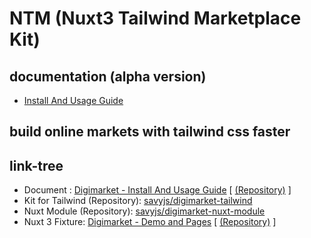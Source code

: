 
# NTM (Nuxt3 Tailwind Marketplace Kit)

## documentation (alpha version)

- [Install And Usage Guide](https://digimarket.savyjs.com)

## build online markets with tailwind css faster



## link-tree

- Document : [Digimarket - Install And Usage Guide](https://digimarket.savyjs.com) [ [(Repository)](https://github.com/savyjs/digimarket)  ]
- Kit for Tailwind (Repository):  [savyjs/digimarket-tailwind](https://github.com/savyjs/digimarket-tailwind)
- Nuxt Module (Repository): [savyjs/digimarket-nuxt-module](https://github.com/savyjs/digimarket-nuxt-module)
- Nuxt 3 Fixture:  [Digimarket - Demo and Pages](https://diginuxt.savyjs.com) [ [(Repository)](https://github.com/savyjs/digimarket-nuxt)  ]
